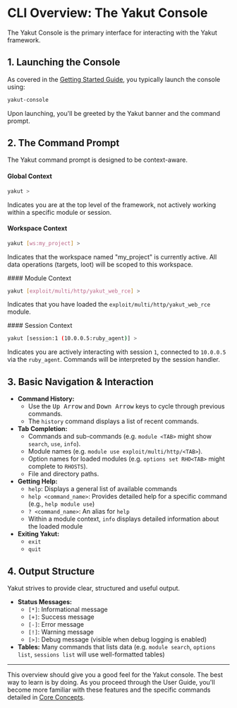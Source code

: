 # CLI Overview: The Yakut Console

The Yakut Console is the primary interface for interacting with the Yakut framework.

## 1. Launching the Console

As covered in the [Getting Started Guide](../01-getting-started/05-first-run.md#1-launching-the-yakut-console), you typically launch the console using:

```bash
yakut-console
```

Upon launching, you'll be greeted by the Yakut banner and the command prompt.

## 2. The Command Prompt

The Yakut command prompt is designed to be context-aware.

#### Global Context

```bash
yakut >
```

Indicates you are at the top level of the framework, not actively working within a specific module or session.

#### Workspace Context

```bash
yakut [ws:my_project] >
```

Indicates that the workspace named "my_project" is currently active. All data operations (targets, loot) will be scoped to this workspace.

#### Module Context

```bash
yakut [exploit/multi/http/yakut_web_rce] >
```

Indicates that you have loaded the `exploit/multi/http/yakut_web_rce` module.

#### Session Context

```bash
yakut [session:1 (10.0.0.5:ruby_agent)] >
```

Indicates you are actively interacting with session `1`, connected to `10.0.0.5` via the
`ruby_agent`. Commands will be interpreted by the session handler.

## 3. Basic Navigation & Interaction

- **Command History:**
  - Use the <kbd>Up Arrow</kbd> and <kbd>Down Arrow</kbd> keys to cycle through previous commands.
  - The `history` command displays a list of recent commands.
- **Tab Completion:**
  - Commands and sub-commands (e.g. `module <TAB>` might show `search`, `use`, `info`).
  - Module names (e.g. `module use exploit/multi/http/<TAB>`).
  - Option names for loaded modules (e.g. `options set RHO<TAB>` might complete to `RHOSTS`).
  - File and directory paths.
- **Getting Help:**
  - `help`: Displays a general list of available commands
  - `help <command_name>`: Provides detailed help for a specific command (e.g., `help module use`)
  - `? <command_name>`: An alias for `help`
  - Within a module context, `info` displays detailed information about the loaded module
- **Exiting Yakut:**
  - `exit`
  - `quit`

## 4. Output Structure

Yakut strives to provide clear, structured and useful output.

- **Status Messages:**
  - `[*]`: Informational message
  - `[+]`: Success message
  - `[-]`: Error message
  - `[!]`: Warning message
  - `[>]`: Debug message (visible when debug logging is enabled)
- **Tables:** Many commands that lists data (e.g. `module search`, `options list`, `sessions list` will use well-formatted tables)

---

This overview should give you a good feel for the Yakut console. The best way to learn is
by doing. As you proceed through the User Guide, you'll become more familiar with these
features and the specific commands detailed in [Core Concepts](./03-core-concepts.md).
